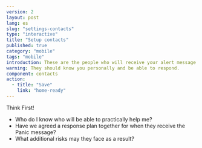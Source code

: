 ```yaml
---
version: 2
layout: post
lang: es
slug: "settings-contacts"
type: "interactive"
title: "Setup contacts"
published: true
category: "mobile"
tags: "mobile"
introduction: These are the people who will receive your alert message.
warning: They should know you personally and be able to respond.
component: contacts
action:
  - title: "Save"
    link: "home-ready"
---
```


Think First!
 - Who do I know who will be able to practically help me?
 - Have we agreed a response plan together for when they receive the Panic message? 
 - What additional risks may they face as a result?
